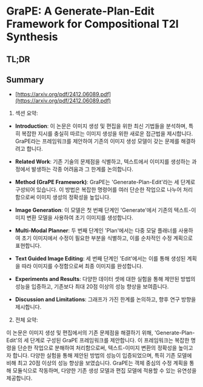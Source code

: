 # GraPE: A Generate-Plan-Edit Framework for Compositional T2I Synthesis
## TL;DR
## Summary
- [https://arxiv.org/pdf/2412.06089.pdf](https://arxiv.org/pdf/2412.06089.pdf)

1. 섹션 요약:

- **Introduction**: 이 논문은 이미지 생성 및 편집을 위한 최신 기법들을 분석하며, 특히 복잡한 지시를 충실히 따르는 이미지 생성을 위한 새로운 접근법을 제시합니다. GraPE라는 프레임워크를 제안하여 기존의 이미지 생성 모델이 갖는 문제를 해결하려고 합니다.

- **Related Work**: 기존 기술의 문제점을 식별하고, 텍스트에서 이미지를 생성하는 과정에서 발생하는 각종 어려움과 그 한계를 논의합니다.

- **Method (GraPE Framework)**: GraPE는 'Generate-Plan-Edit'라는 세 단계로 구성되어 있습니다. 이 방법은 복잡한 명령어를 여러 단순한 작업으로 나누어 처리함으로써 이미지 생성의 정확성을 높입니다.

- **Image Generation**: 이 모델은 첫 번째 단계인 'Generate'에서 기존의 텍스트-이미지 변환 모델을 사용하여 초기 이미지를 생성합니다.

- **Multi-Modal Planner**: 두 번째 단계인 'Plan'에서는 다중 모달 플래너를 사용하여 초기 이미지에서 수정이 필요한 부분을 식별하고, 이를 순차적인 수정 계획으로 표현합니다.

- **Text Guided Image Editing**: 세 번째 단계인 'Edit'에서는 이를 통해 생성된 계획을 따라 이미지를 수정함으로써 최종 이미지를 완성합니다.

- **Experiments and Results**: 다양한 데이터 셋에 대한 실험을 통해 제안된 방법의 성능을 입증하고, 기존보다 최대 20점 이상의 성능 향상을 보여줍니다.

- **Discussion and Limitations**: 그래프가 가진 한계를 논의하고, 향후 연구 방향을 제시합니다.

2. 전체 요약:

이 논문은 이미지 생성 및 편집에서의 기존 문제점을 해결하기 위해, 'Generate-Plan-Edit'의 세 단계로 구성된 GraPE 프레임워크를 제안합니다. 이 프레임워크는 복잡한 명령을 단순한 작업으로 분해하여 처리함으로써, 텍스트-이미지 변환의 정확성을 높이고자 합니다. 다양한 실험을 통해 제안된 방법의 성능이 입증되었으며, 특히 기존 모델에 비해 최고 20점 이상의 성능 향상을 보였습니다. GraPE는 객체 중심의 수정 계획을 통해 모듈식으로 작동하며, 다양한 기존 생성 모델과 편집 모델에 적용할 수 있는 유연성을 제공합니다.